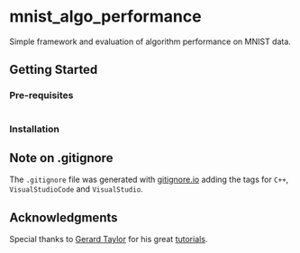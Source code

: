 # mnist_algo_performance
Simple framework and evaluation of algorithm performance on MNIST data. 

## Getting Started


### Pre-requisites

```
```

### Installation

## Note on .gitignore

The ``` .gitignore ``` file was generated with [gitignore.io](https://www.toptal.com/developers/gitignore) adding the tags for ```C++```, ```VisualStudioCode``` and ```VisualStudio```.

## Acknowledgments

Special thanks to [Gerard Taylor](https://github.com/gtaylor5) for his great [tutorials](https://www.youtube.com/channel/UCUh0K7D7r9-Ap1NbuTqYm-Q).
